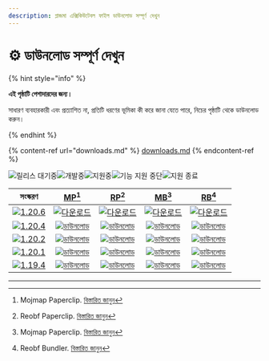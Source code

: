 ```yaml
---
description: প্লাজমা এক্সিকিউটেবল ফাইল ডাউনলোড সম্পূর্ণ দেখুন
---
```


# ⚙️ ডাউনলোড সম্পূর্ণ দেখুন

{% hint style="info" %}

**এই পৃষ্ঠাটি পেশাদারদের জন্য।**

সাধারণ ব্যবহারকারী এবং প্রত্যাশিত না, প্রতিটি ধরণের ভূমিকা কী করে জানা যেতে পারে,
নিচের পৃষ্ঠাটি থেকে ডাউনলোড করুন।

{% endhint %}

{% content-ref url="downloads.md" %}
[downloads.md](downloads.md)
{% endcontent-ref %}

[wtr]: https://badge.plazmamc.org/0/রিলিজ%20অপেক্ষারত

![릴리스 대기중][wtr]![개발중](https://badge.plazmamc.org/1/개발중)![지원중](https://badge.plazmamc.org/2/지원중)![기능 지원 중단](https://badge.plazmamc.org/6/기능%20지원%20중단)![지원 종료](https://badge.plazmamc.org/4/지원%20종료)

|                                      সংস্করণ                                      |                             [MP](#user-content-fn-1)[^1]                             |                             [RP](#user-content-fn-2)[^2]                             |                             [MB](#user-content-fn-3)[^3]                             |                             [RB](#user-content-fn-4)[^4]                             |
| :-------------------------------------------------------------------------------: | :----------------------------------------------------------------------------------: | :----------------------------------------------------------------------------------: | :----------------------------------------------------------------------------------: | :----------------------------------------------------------------------------------: |
| [![1.20.6](https://badge.plazmamc.org/1/1.20.6)](https://git.plazmamc.org/1.20.6) |    [![다운로드](https://badge.plazmamc.org/1/다운로드)](https://dl.plazmamc.org/1.20.6/0)    |    [![다운로드](https://badge.plazmamc.org/1/다운로드)](https://dl.plazmamc.org/1.20.6/1)    |    [![다운로드](https://badge.plazmamc.org/1/다운로드)](https://dl.plazmamc.org/1.20.6/2)    |    [![다운로드](https://badge.plazmamc.org/1/다운로드)](https://dl.plazmamc.org/1.20.6/3)    |
| [![1.20.4](https://badge.plazmamc.org/2/1.20.4)](https://git.plazmamc.org/1.20.4) | [![ডাউনলোড](https://badge.plazmamc.org/1/ডাউনলোড)](https://dl.plazmamc.org/1.20.4/0) | [![ডাউনলোড](https://badge.plazmamc.org/1/ডাউনলোড)](https://dl.plazmamc.org/1.20.4/1) | [![ডাউনলোড](https://badge.plazmamc.org/1/ডাউনলোড)](https://dl.plazmamc.org/1.20.4/2) | [![ডাউনলোড](https://badge.plazmamc.org/1/ডাউনলোড)](https://dl.plazmamc.org/1.20.4/3) |
| [![1.20.2](https://badge.plazmamc.org/6/1.20.2)](https://git.plazmamc.org/1.20.2) | [![ডাউনলোড](https://badge.plazmamc.org/1/ডাউনলোড)](https://dl.plazmamc.org/1.20.2/0) | [![ডাউনলোড](https://badge.plazmamc.org/1/ডাউনলোড)](https://dl.plazmamc.org/1.20.2/1) | [![ডাউনলোড](https://badge.plazmamc.org/1/ডাউনলোড)](https://dl.plazmamc.org/1.20.2/2) | [![ডাউনলোড](https://badge.plazmamc.org/1/ডাউনলোড)](https://dl.plazmamc.org/1.20.2/3) |
| [![1.20.1](https://badge.plazmamc.org/4/1.20.1)](https://git.plazmamc.org/1.20.1) | [![ডাউনলোড](https://badge.plazmamc.org/1/ডাউনলোড)](https://dl.plazmamc.org/1.20.1/0) | [![ডাউনলোড](https://badge.plazmamc.org/1/ডাউনলোড)](https://dl.plazmamc.org/1.20.1/1) | [![ডাউনলোড](https://badge.plazmamc.org/1/ডাউনলোড)](https://dl.plazmamc.org/1.20.1/2) | [![ডাউনলোড](https://badge.plazmamc.org/1/ডাউনলোড)](https://dl.plazmamc.org/1.20.1/3) |
| [![1.19.4](https://badge.plazmamc.org/4/1.19.4)](https://git.plazmamc.org/1.19.4) | [![ডাউনলোড](https://badge.plazmamc.org/1/ডাউনলোড)](https://dl.plazmamc.org/1.19.4/0) | [![ডাউনলোড](https://badge.plazmamc.org/1/ডাউনলোড)](https://dl.plazmamc.org/1.19.4/1) | [![ডাউনলোড](https://badge.plazmamc.org/1/ডাউনলোড)](https://dl.plazmamc.org/1.19.4/2) | [![ডাউনলোড](https://badge.plazmamc.org/1/ডাউনলোড)](https://dl.plazmamc.org/1.19.4/3) |

***

[^1]: Mojmap Paperclip. [বিস্তারিত জানুন](../administration/getting-started#id-2)

[^2]: Reobf Paperclip. [বিস্তারিত জানুন](../administration/getting-started#id-2)

[^3]: Mojmap Paperclip. [বিস্তারিত জানুন](../administration/getting-started#id-2)

[^4]: Reobf Bundler. [বিস্তারিত জানুন](../administration/getting-started#id-2)

